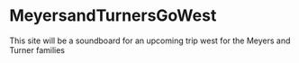 # MeyersandTurnersGoWest
This site will be a soundboard for an upcoming trip west for the Meyers and Turner families
